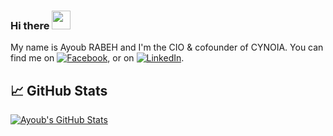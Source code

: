 ### Hi there <img src="https://raw.githubusercontent.com/MartinHeinz/MartinHeinz/master/wave.gif" width="30px">

My name is Ayoub RABEH and I'm the CIO & cofounder of CYNOIA. You can find me on [![Facebook][1.2]][1],  or on [![LinkedIn][3.2]][3].

## &#x1f4c8; GitHub Stats

<a href="https://github.com/MartinHeinz/MartinHeinz">
  <img align="center" src="https://github-readme-stats.vercel.app/api?username=ayoubrabeh&show_icons=true&line_height=27&count_private=true&title_color=ffffff&text_color=c9cacc&icon_color=2bbc8a&bg_color=1d1f21" alt="Ayoub's GitHub Stats" />
</a>

[1]: https://www.facebook.com/ayoub.dark/
[2]: https://github.com/ayoubrabeh
[3]: https://www.linkedin.com/in/ayoub-rabeh/
[3.2]: https://cynoia.com/img/in16.png (LinkedIn icon without padding)
[1.2]: https://cynoia.com/img/fb16.png
